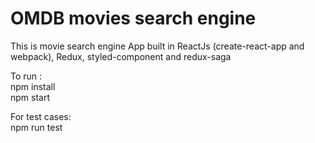 # OMDB movies search engine

This is movie search engine App built in ReactJs (create-react-app and webpack), Redux, styled-component and redux-saga

To run : <br />
npm install <br />
npm start


For test cases: <br />
npm run test
